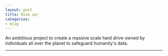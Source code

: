 ```yaml
---
layout: post
title: Rise up!
categories:
- blog
---
```


An ambitious project to create a massive scale hard drive owned by individuals all over the planet to safeguard humanity's data.

---
